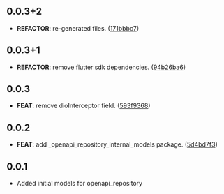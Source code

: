 ## 0.0.3+2

 - **REFACTOR**: re-generated files. ([171bbbc7](https://github.com/djangoflow/list_bloc/commit/171bbbc7cba6542f3a1f2bafa564bcbf820135a8))

## 0.0.3+1

 - **REFACTOR**: remove flutter sdk dependencies. ([94b26ba6](https://github.com/djangoflow/list_bloc/commit/94b26ba64bab30d2a4a65dbac0cc38a7ebdacdcc))

## 0.0.3

 - **FEAT**: remove dioInterceptor field. ([593f9368](https://github.com/djangoflow/list_bloc/commit/593f9368f1927ad6803f0d147992feff3e582151))

## 0.0.2

 - **FEAT**: add _openapi_repository_internal_models package. ([5d4bd7f3](https://github.com/djangoflow/list_bloc/commit/5d4bd7f37533a16663905ca0bb6e625de7ff54e1))

## 0.0.1

- Added initial models for openapi_repository
